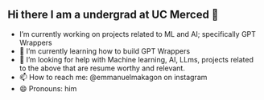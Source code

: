 ## Hi there I am a undergrad at UC Merced 👋



- I’m currently working on projects related to ML and AI; specifically GPT Wrappers
- 🌱 I’m currently learning how to build GPT Wrappers
- 🤔 I’m looking for help with Machine learning, AI, LLms, projects related to the above that are resume worthy and relevant.
- 📫 How to reach me: @emmanuelmakagon on instagram 
- 😄 Pronouns: him

